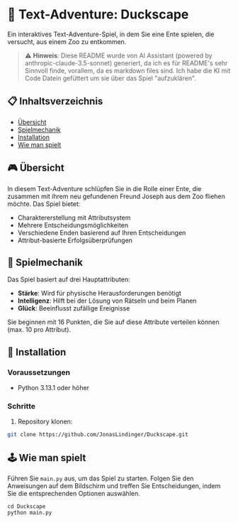 # 🦆 Text-Adventure: Duckscape

Ein interaktives Text-Adventure-Spiel, in dem Sie eine Ente spielen, die versucht, aus einem Zoo zu entkommen.

> ⚠️ **Hinweis**: Diese README wurde von AI Assistant (powered by anthropic-claude-3.5-sonnet) generiert, da ich es für README's sehr Sinnvoll finde, vorallem, da es markdown files sind. Ich habe die KI mit Code Datein gefüttert um sie über das Spiel "aufzuklären".

## 📋 Inhaltsverzeichnis

- [Übersicht](#übersicht)
- [Spielmechanik](#spielmechanik)
- [Installation](#installation)
- [Wie man spielt](#wie-man-spielt)

## 🎮 Übersicht

In diesem Text-Adventure schlüpfen Sie in die Rolle einer Ente, die zusammen mit ihrem neu gefundenen Freund Joseph aus dem Zoo fliehen möchte. Das Spiel bietet:

- Charaktererstellung mit Attributsystem
- Mehrere Entscheidungsmöglichkeiten
- Verschiedene Enden basierend auf Ihren Entscheidungen
- Attribut-basierte Erfolgsüberprüfungen

## 🎲 Spielmechanik

Das Spiel basiert auf drei Hauptattributen:
- **Stärke**: Wird für physische Herausforderungen benötigt
- **Intelligenz**: Hilft bei der Lösung von Rätseln und beim Planen
- **Glück**: Beeinflusst zufällige Ereignisse

Sie beginnen mit 16 Punkten, die Sie auf diese Attribute verteilen können (max. 10 pro Attribut).

## 💾 Installation

### Voraussetzungen
- Python 3.13.1 oder höher

### Schritte

1. Repository klonen:
```bash
git clone https://github.com/JonasLindinger/Duckscape.git
```

## 🕹️ Wie man spielt

Führen Sie `main.py` aus, um das Spiel zu starten. Folgen Sie den Anweisungen auf dem Bildschirm und treffen Sie Entscheidungen, indem Sie die entsprechenden Optionen auswählen.

```
cd Duckscape
python main.py
```
